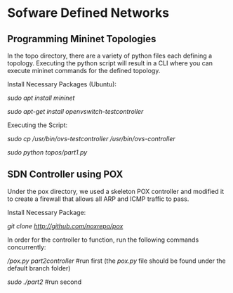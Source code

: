 # Sofware Defined Networks

## Programming Mininet Topologies

In the topo directory, there are a variety of python files each defining a topology. 
Executing the python script will result in a CLI where you can execute mininet commands for the defined topology.

Install Necessary Packages (Ubuntu):

*sudo apt install mininet*

*sudo apt-get install openvswitch-testcontroller*

Executing the Script:

*sudo cp /usr/bin/ovs-testcontroller /usr/bin/ovs-controller*

*sudo python topos/part1.py*


## SDN Controller using POX

Under the pox directory, we used a skeleton POX controller and modified it to create a firewall that allows all ARP and ICMP traffic to pass.

Install Necessary Package:

*git clone http://github.com/noxrepo/pox*

In order for the controller to function, run the following commands concurrently:

*/pox.py part2controller* #run first (the *pox.py* file should be found under the default branch folder)

*sudo ./part2* #run second



